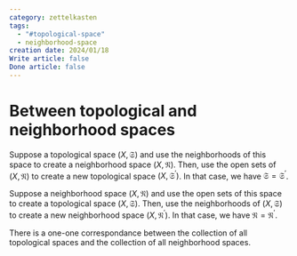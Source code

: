 ```yaml
---
category: zettelkasten
tags:
  - "#topological-space"
  - neighborhood-space
creation date: 2024/01/18
Write article: false
Done article: false
---
```

# Between topological and neighborhood spaces

Suppose a topological space $(X, \mathfrak{S})$ and use the neighborhoods of this space to create a neighborhood space $(X, \mathfrak{N})$. Then, use the open sets of $(X, \mathfrak{N})$ to create a new topological space $(X, \mathfrak{S}^\prime)$. 
In that case, we have $\mathfrak{S} = \mathfrak{S}^\prime$.

Suppose a neighborhood space $(X, \mathfrak{N})$ and use the open sets of this space to create a topological space $(X, \mathfrak{S})$. Then, use the neighborhoods of $(X, \mathfrak{S})$ to create a new neighborhood space $(X, \mathfrak{N}^\prime)$.
In that case, we have $\mathfrak{N} = \mathfrak{N}^\prime$.

There is a one-one correspondance between the collection of all topological spaces and the collection of all neighborhood spaces.


